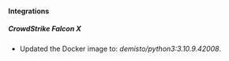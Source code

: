 #### Integrations
##### CrowdStrike Falcon X
- Updated the Docker image to: *demisto/python3:3.10.9.42008*.
